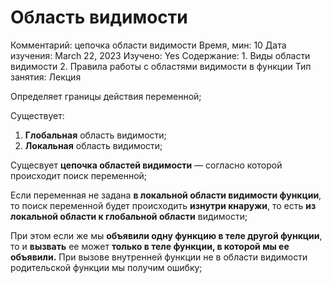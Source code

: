 # Область видимости

Комментарий: цепочка области видимости
Время, мин: 10
Дата изучения: March 22, 2023
Изучено: Yes
Содержание: 1. Виды области видимости
2. Правила работы с областями видимости в функции
Тип занятия: Лекция

Определяет границы действия переменной; 

Существует:

1. **Глобальная** область видимости; 
2. **Локальная** область видимости;

Сущесвует **цепочка областей видимости** — согласно которой происходит поиск переменной; 

Если переменная не задана **в локальной области видимости функции**, то поиск переменной будет происходить **изнутри кнаружи**, то есть **из локальной области к глобальной области** видимости;

При этом если же мы **объявили одну функцию в теле другой функции**, то и **вызвать** ее может **только в теле функции, в которой мы ее объявили.** При вызове внутренней функции не в области видимости родительской функции мы получим ошибку;